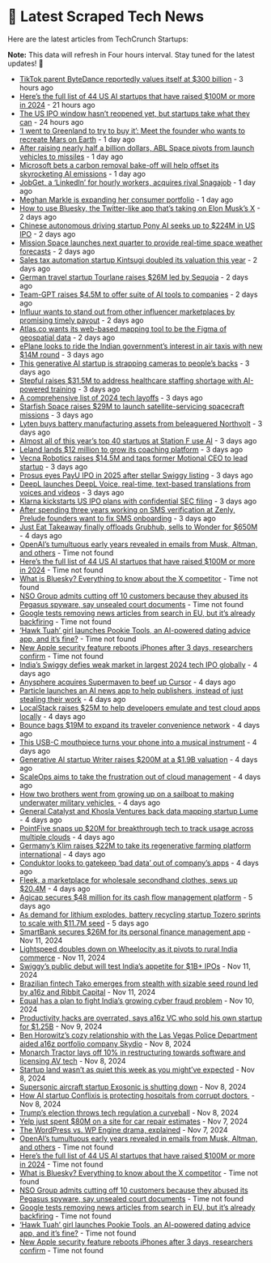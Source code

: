 
# 📰 Latest Scraped Tech News

Here are the latest articles from TechCrunch Startups:

**Note:** This data will refresh in Four hours interval. Stay tuned for the latest updates! 🔄
- [TikTok parent ByteDance reportedly values itself at $300 billion](https://techcrunch.com/2024/11/16/tiktok-parent-bytedance-reportedly-values-itself-at-300-billion/) - 3 hours ago
- [Here’s the full list of 44 US AI startups that have raised $100M or more in 2024](https://techcrunch.com/2024/11/15/heres-the-full-list-of-44-us-ai-startups-that-have-raised-100m-or-more-in-2024/) - 21 hours ago
- [The US IPO window hasn’t reopened yet, but startups take what they can](https://techcrunch.com/2024/11/15/the-us-ipo-window-hasnt-reopened-yet-but-startups-take-what-they-can/) - 24 hours ago
- [‘I went to Greenland to try to buy it’: Meet the founder who wants to recreate Mars on Earth](https://techcrunch.com/2024/11/15/i-went-to-greenland-to-try-to-buy-it-meet-the-founder-who-wants-to-re-create-mars-on-earth/) - 1 day ago
- [After raising nearly half a billion dollars, ABL Space pivots from launch vehicles to missiles](https://techcrunch.com/2024/11/15/after-raising-nearly-half-a-billion-dollars-abl-space-pivots-from-launch-vehicles-to-missiles/) - 1 day ago
- [Microsoft bets a carbon removal bake-off will help offset its skyrocketing AI emissions](https://techcrunch.com/2024/11/15/microsoft-bets-a-carbon-removal-bake-off-will-help-offset-its-skyrocketing-ai-emissions/) - 1 day ago
- [JobGet, a ‘LinkedIn’ for hourly workers, acquires rival Snagajob](https://techcrunch.com/2024/11/15/jobget-a-linkedin-for-hourly-workers-acquires-rival-snagajob/) - 1 day ago
- [Meghan Markle is expanding her consumer portfolio](https://techcrunch.com/2024/11/15/meghan-markle-is-expanding-her-consumer-portfolio/) - 1 day ago
- [How to use Bluesky, the Twitter-like app that’s taking on Elon Musk’s X](https://techcrunch.com/2024/11/14/how-to-use-bluesky-the-twitter-like-app-thats-taking-on-elon-musks-x/) - 2 days ago
- [Chinese autonomous driving startup Pony AI seeks up to $224M in US IPO](https://techcrunch.com/2024/11/14/chinese-autonomous-driving-startup-pony-ai-seeks-up-to-224m-in-us-ipo/) - 2 days ago
- [Mission Space launches next quarter to provide real-time space weather forecasts](https://techcrunch.com/2024/11/14/mission-space-launches-next-quarter-to-provide-real-time-space-weather-forecasts/) - 2 days ago
- [Sales tax automation startup Kintsugi doubled its valuation this year](https://techcrunch.com/2024/11/14/sales-tax-automation-startup-kintsugi-doubled-its-valuation-this-year/) - 2 days ago
- [German travel startup Tourlane raises $26M led by Sequoia](https://techcrunch.com/2024/11/14/tourlane-the-german-travel-startup-raises-26m-led-by-sequoia/) - 2 days ago
- [Team-GPT raises $4.5M to offer suite of AI tools to companies](https://techcrunch.com/2024/11/14/team-gpt-raises4-5m-to-offer-suite-of-ai-tools-to-companies/) - 2 days ago
- [Influur wants to stand out from other influencer marketplaces by promising timely payout](https://techcrunch.com/2024/11/14/influur-wants-to-standout-from-other-influencer-marketplaces-by-promising-timely/) - 2 days ago
- [Atlas.co wants its web-based mapping tool to be the Figma of geospatial data](https://techcrunch.com/2024/11/14/atlas-co-wants-its-web-based-mapping-tool-to-be-the-figma-of-geospatial-data/) - 2 days ago
- [ePlane looks to ride the Indian government’s interest in air taxis with new $14M round](https://techcrunch.com/2024/11/13/eplane-looks-to-ride-the-indian-governments-interest-in-air-taxis-with-new-14m-round/) - 3 days ago
- [This generative AI startup is strapping cameras to people’s backs](https://techcrunch.com/2024/11/13/this-generative-ai-startup-is-strapping-cameras-to-peoples-backs/) - 3 days ago
- [Stepful raises $31.5M to address healthcare staffing shortage with AI-powered training](https://techcrunch.com/2024/11/13/stepful-raises-31-5m-to-address-healthcare-staffing-shortage-with-ai-powered-training/) - 3 days ago
- [A comprehensive list of 2024 tech layoffs](https://techcrunch.com/2024/11/13/tech-layoffs-2024-list/) - 3 days ago
- [Starfish Space raises $29M to launch satellite-servicing spacecraft missions](https://techcrunch.com/2024/11/13/starfish-space-raises-29m-to-launch-satellite-servicing-spacecraft/) - 3 days ago
- [Lyten buys battery manufacturing assets from beleaguered Northvolt](https://techcrunch.com/2024/11/13/lyten-buys-battery-manufacturing-assets-from-beleaguered-northvolt/) - 3 days ago
- [Almost all of this year’s top 40 startups at Station F use AI](https://techcrunch.com/2024/11/13/34-startup-out-of-this-years-top-40-startups-at-station-f-use-ai/) - 3 days ago
- [Leland lands $12 million to grow its coaching platform](https://techcrunch.com/2024/11/13/leland-lands-12-million-to-grow-its-coaching-platform/) - 3 days ago
- [Vecna Robotics raises $14.5M and taps former Motional CEO to lead startup](https://techcrunch.com/2024/11/13/vecna-robotics-raises-14-5m-and-taps-former-motional-ceo-to-lead-startup/) - 3 days ago
- [Prosus eyes PayU IPO in 2025 after stellar Swiggy listing](https://techcrunch.com/2024/11/13/prosus-eyes-payu-ipo-in-2025-after-stellar-swiggy-listing/) - 3 days ago
- [DeepL launches DeepL Voice, real-time, text-based translations from voices and videos](https://techcrunch.com/2024/11/13/deepl-launches-deepl-voice-real-time-text-based-translations-from-voices-and-videos/) - 3 days ago
- [Klarna kickstarts US IPO plans with confidential SEC filing](https://techcrunch.com/2024/11/13/klarna-kickstarts-u-s-ipo-plans-with-confidential-sec-filing/) - 3 days ago
- [After spending three years working on SMS verification at Zenly, Prelude founders want to fix SMS onboarding](https://techcrunch.com/2024/11/13/after-spending-three-years-working-on-sms-verification-at-zenly-prelude-wants-to-fix-sms-onboarding/) - 3 days ago
- [Just Eat Takeaway finally offloads Grubhub, sells to Wonder for $650M](https://techcrunch.com/2024/11/12/just-eat-takeaway-sells-grubhub-to-wonder-for-650-million/) - 4 days ago
- [OpenAI’s tumultuous early years revealed in emails from Musk, Altman, and others](https://techcrunch.com/2024/11/15/openais-tumultuous-early-years-revealed-in-emails-from-musk-altman-and-others/) - Time not found
- [Here’s the full list of 44 US AI startups that have raised $100M or more in 2024](https://techcrunch.com/2024/11/15/heres-the-full-list-of-44-us-ai-startups-that-have-raised-100m-or-more-in-2024/) - Time not found
- [What is Bluesky? Everything to know about the X competitor](https://techcrunch.com/2024/11/15/what-is-bluesky-everything-to-know-about-the-x-competitor/) - Time not found
- [NSO Group admits cutting off 10 customers because they abused its Pegasus spyware, say unsealed court documents](https://techcrunch.com/2024/11/15/nso-group-admits-cutting-off-10-customers-because-they-abused-its-pegasus-spyware-say-unsealed-court-documents/) - Time not found
- [Google tests removing news articles from search in EU, but it’s already backfiring](https://techcrunch.com/2024/11/15/google-wants-to-test-removing-news-articles-from-search-in-eu-but-it-is-already-backfiring/) - Time not found
- [‘Hawk Tuah’ girl launches Pookie Tools, an AI-powered dating advice app, and it’s fine?](https://techcrunch.com/2024/11/14/hawk-tuah-girl-launches-pookie-tool-an-ai-powered-dating-advice-app-and-its-fine/) - Time not found
- [New Apple security feature reboots iPhones after 3 days, researchers confirm](https://techcrunch.com/2024/11/14/new-apple-security-feature-reboots-iphones-after-3-days-researchers-confirm/) - Time not found
- [India’s Swiggy defies weak market in largest 2024 tech IPO globally](https://techcrunch.com/2024/11/12/swiggy-debut-fuels-indias-food-quick-commerce-wars/) - 4 days ago
- [Anysphere acquires Supermaven to beef up Cursor](https://techcrunch.com/2024/11/12/anysphere-acquires-supermaven-to-beef-up-cursor/) - 4 days ago
- [Particle launches an AI news app to help publishers, instead of just stealing their work](https://techcrunch.com/2024/11/12/particle-launches-an-ai-news-app-to-help-publishers-instead-of-just-stealing-their-work/) - 4 days ago
- [LocalStack raises $25M to help developers emulate and test cloud apps locally](https://techcrunch.com/2024/11/12/localstack-raises-25m-to-help-developers-emulate-and-test-cloud-apps-locally/) - 4 days ago
- [Bounce bags $19M to expand its traveler convenience network](https://techcrunch.com/2024/11/12/bounce-grabs-19m-to-expand-its-traveller-convenience-network/) - 4 days ago
- [This USB-C mouthpiece turns your phone into a musical instrument](https://techcrunch.com/2024/11/12/this-usb-c-mouthpiece-turns-your-phone-into-a-woodwind-instrument/) - 4 days ago
- [Generative AI startup Writer raises $200M at a $1.9B valuation](https://techcrunch.com/2024/11/12/generative-ai-startup-writer-raises-200m-at-a-1-9b-valuation/) - 4 days ago
- [ScaleOps aims to take the frustration out of cloud management](https://techcrunch.com/2024/11/12/scaleops-aims-to-take-the-frustration-out-of-cloud-management/) - 4 days ago
- [How two brothers went from growing up on a sailboat to making underwater military vehicles ](https://techcrunch.com/2024/11/12/how-two-brothers-went-from-growing-up-on-a-sailboat-to-making-underwater-military-vehicles/) - 4 days ago
- [General Catalyst and Khosla Ventures back data mapping startup Lume](https://techcrunch.com/2024/11/12/general-catalyst-and-khosla-ventures-back-data-mapping-startup-lume/) - 4 days ago
- [PointFive snaps up $20M for breakthrough tech to track usage across multiple clouds](https://techcrunch.com/2024/11/12/pointfive-snaps-up-20m-for-breakthrough-tech-to-track-usage-across-multiple-clouds/) - 4 days ago
- [Germany’s Klim raises $22M to take its regenerative farming platform international](https://techcrunch.com/2024/11/12/germanys-klim-raises-22m-to-take-its-regenerative-farming-platform-international/) - 4 days ago
- [Conduktor looks to gatekeep ‘bad data’ out of company’s apps](https://techcrunch.com/2024/11/12/conduktor-aims-to-gatekeep-bad-data-out-of-companys-apps/) - 4 days ago
- [Fleek, a marketplace for wholesale secondhand clothes, sews up $20.4M](https://techcrunch.com/2024/11/12/fleek-a-marketplace-for-wholesale-second-hand-clothes-sews-up-20m/) - 4 days ago
- [Agicap secures $48 million for its cash flow management platform](https://techcrunch.com/2024/11/11/agicap-secures-48-million-for-its-cash-flow-management-platform/) - 5 days ago
- [As demand for lithium explodes, battery recycling startup Tozero sprints to scale with $11.7M seed](https://techcrunch.com/2024/11/11/as-demand-for-lithium-explodes-battery-recycling-startup-tozero-sprints-to-scale-with-11-7m-seed/) - 5 days ago
- [SmartBank secures $26M for its personal finance management app](https://techcrunch.com/2024/11/11/smartbank-secures-18-8m-for-its-personal-finance-management-app/) - Nov 11, 2024
- [Lightspeed doubles down on Wheelocity as it pivots to rural India commerce](https://techcrunch.com/2024/11/11/lightspeed-doubles-down-on-wheelocity-as-it-pivots-to-rural-india-commerce/) - Nov 11, 2024
- [Swiggy’s public debut will test India’s appetite for $1B+ IPOs](https://techcrunch.com/2024/11/11/swiggy-listing-to-test-india-appetite-for-1-billion-plus-ipos/) - Nov 11, 2024
- [Brazilian fintech Tako emerges from stealth with sizable seed round led by a16z and Ribbit Capital](https://techcrunch.com/2024/11/11/brazilian-fintech-tako-emerges-from-stealth-with-sizable-seed-round-led-by-a16z-and-ribbit-capital/) - Nov 11, 2024
- [Equal has a plan to fight India’s growing cyber fraud problem](https://techcrunch.com/2024/11/10/equal-has-a-plan-to-fight-indias-growing-cyber-fraud-problem/) - Nov 10, 2024
- [Productivity hacks are overrated, says a16z VC who sold his own startup for $1.25B](https://techcrunch.com/2024/11/09/productivity-hacks-are-overrated-says-a16z-vc-who-sold-his-own-startup-for-1-25b/) - Nov 9, 2024
- [Ben Horowitz’s cozy relationship with the Las Vegas Police Department aided a16z portfolio company Skydio](https://techcrunch.com/2024/11/08/ben-horowitzs-cozy-relationship-with-the-las-vegas-police-department-aided-a16z-portfolio-company-skydio/) - Nov 8, 2024
- [Monarch Tractor lays off 10% in restructuring towards software and licensing AV tech](https://techcrunch.com/2024/11/08/monarch-tractor-lays-off-10-in-restructuring-towards-software-and-licensing-av-tech/) - Nov 8, 2024
- [Startup land wasn’t as quiet this week as you might’ve expected](https://techcrunch.com/2024/11/08/startup-land-wasnt-as-quiet-this-week-as-you-mightve-expected/) - Nov 8, 2024
- [Supersonic aircraft startup Exosonic is shutting down](https://techcrunch.com/2024/11/08/supersonic-aircraft-startup-exosonic-is-shutting-down/) - Nov 8, 2024
- [How AI startup Conflixis is protecting hospitals from corrupt doctors ](https://techcrunch.com/2024/11/08/how-ai-startup-conflixis-is-protecting-hospitals-from-corrupt-doctors/) - Nov 8, 2024
- [Trump’s election throws tech regulation a curveball](https://techcrunch.com/podcast/trumps-election-throws-tech-regulation-a-curveball/) - Nov 8, 2024
- [Yelp just spent $80M on a site for car repair estimates](https://techcrunch.com/2024/11/07/yelp-just-spent-80m-on-a-site-for-car-repair-estimates/) - Nov 7, 2024
- [The WordPress vs. WP Engine drama, explained](https://techcrunch.com/2024/11/07/wordpress-vs-wp-engine-drama-explained/) - Nov 7, 2024
- [OpenAI’s tumultuous early years revealed in emails from Musk, Altman, and others](https://techcrunch.com/2024/11/15/openais-tumultuous-early-years-revealed-in-emails-from-musk-altman-and-others/) - Time not found
- [Here’s the full list of 44 US AI startups that have raised $100M or more in 2024](https://techcrunch.com/2024/11/15/heres-the-full-list-of-44-us-ai-startups-that-have-raised-100m-or-more-in-2024/) - Time not found
- [What is Bluesky? Everything to know about the X competitor](https://techcrunch.com/2024/11/15/what-is-bluesky-everything-to-know-about-the-x-competitor/) - Time not found
- [NSO Group admits cutting off 10 customers because they abused its Pegasus spyware, say unsealed court documents](https://techcrunch.com/2024/11/15/nso-group-admits-cutting-off-10-customers-because-they-abused-its-pegasus-spyware-say-unsealed-court-documents/) - Time not found
- [Google tests removing news articles from search in EU, but it’s already backfiring](https://techcrunch.com/2024/11/15/google-wants-to-test-removing-news-articles-from-search-in-eu-but-it-is-already-backfiring/) - Time not found
- [‘Hawk Tuah’ girl launches Pookie Tools, an AI-powered dating advice app, and it’s fine?](https://techcrunch.com/2024/11/14/hawk-tuah-girl-launches-pookie-tool-an-ai-powered-dating-advice-app-and-its-fine/) - Time not found
- [New Apple security feature reboots iPhones after 3 days, researchers confirm](https://techcrunch.com/2024/11/14/new-apple-security-feature-reboots-iphones-after-3-days-researchers-confirm/) - Time not found